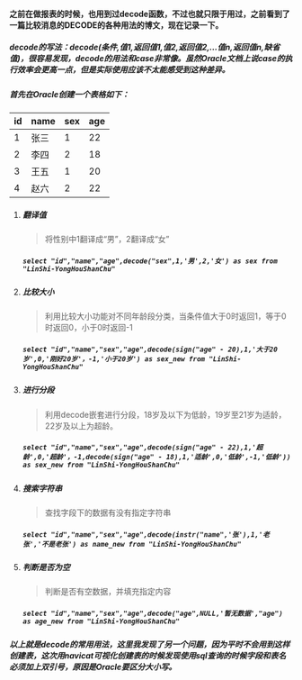 #### 之前在做报表的时候，也用到过decode函数，不过也就只限于用过，之前看到了一篇比较消息的DECODE的各种用法的博文，现在记录一下。
##### decode的写法：decode(条件,值1,返回值1,值2,返回值2,…值n,返回值n,缺省值)，很容易发现，decode的用法和case非常像。虽然Oracle文档上说case的执行效率会更高一点，但是实际使用应该不太能感受到这种差异。
##### 首先在Oracle创建一个表格如下：
| id   | name | sex  | age  |
| ---- | ---- | ---- | ---- |
| 1    | 张三 | 1    | 22   |
| 2    | 李四 | 2    | 18   |
| 3    | 王五 | 1    | 20   |
| 4    | 赵六 | 2    | 22   |
1. ##### 翻译值
   > 将性别中1翻译成“男”，2翻译成“女”  
   ##### `select "id","name","age",decode("sex",1,'男',2,'女') as sex from "LinShi-YongHouShanChu" `  
2. ##### 比较大小  
   > 利用比较大小功能对不同年龄段分类，当条件值大于0时返回1，等于0时返回0，小于0时返回-1  
   ##### `select "id","name","sex","age",decode(sign("age" - 20),1,'大于20岁',0,'刚好20岁'，-1,'小于20岁') as sex_new from "LinShi-YongHouShanChu"`
3. ##### 进行分段
   > 利用decode嵌套进行分段，18岁及以下为低龄，19岁至21岁为适龄，22岁及以上为超龄。
   ##### `select "id","name","sex","age",decode(sign("age" - 22),1,'超龄',0,'超龄'，-1,decode(sign("age" - 18),1,'适龄',0,'低龄',-1,'低龄')) as sex_new from "LinShi-YongHouShanChu" `
4. ##### 搜索字符串
   > 查找字段下的数据有没有指定字符串
   ##### `select "id","name","sex","age",decode(instr("name",'张'),1,'老张','不是老张') as name_new from "LinShi-YongHouShanChu" `
5. ##### 判断是否为空
   > 判断是否有空数据，并填充指定内容
   ##### `select "id","name","sex","age",decode("age",NULL,'暂无数据',"age") as age_new from "LinShi-YongHouShanChu" `
   
##### 以上就是decode的常用用法，这里我发现了另一个问题，因为平时不会用到这样创建表，这次用navicat可视化创建表的时候发现使用sql查询的时候字段和表名必须加上双引号，原因是Oracle要区分大小写。
